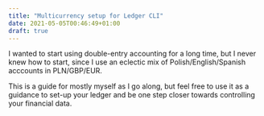 ```yaml
---
title: "Multicurrency setup for Ledger CLI"
date: 2021-05-05T00:46:49+01:00
draft: true
---
```


I wanted to start using double-entry accounting for a long time, but I never knew how to start, since I use an eclectic mix of Polish/English/Spanish acccounts in PLN/GBP/EUR.

This is a guide for mostly myself as I go along, but feel free to use it as a guidance to set-up your ledger and be one step closer towards controlling your financial data.


